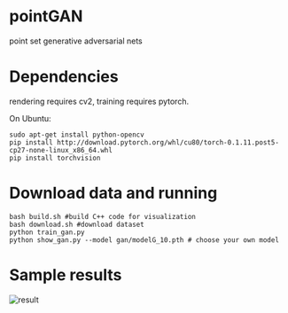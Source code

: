 # pointGAN
point set generative adversarial nets

# Dependencies

rendering requires cv2, training requires pytorch. 

On Ubuntu:
```
sudo apt-get install python-opencv
pip install http://download.pytorch.org/whl/cu80/torch-0.1.11.post5-cp27-none-linux_x86_64.whl 
pip install torchvision
```


# Download data and running

```
bash build.sh #build C++ code for visualization
bash download.sh #download dataset
python train_gan.py
python show_gan.py --model gan/modelG_10.pth # choose your own model
```

# Sample results

![result](https://github.com/fxia22/pointGAN/blob/master/misc/show3d.png?raw=true)
